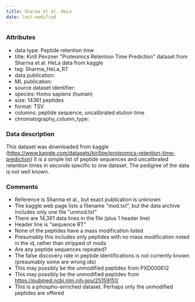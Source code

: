```yaml
---
title: Sharma et al. HeLa
date: last-modified
---
```


### Attributes
- data type: Peptide retention time
- title: Kirill Pevzner "Proteomics Retention Time Prediction" dataset from Sharma et al. HeLa data from kaggle
- tag: Sharma_HeLa_RT
- data publication: <unknown>
- ML publication: <unknown>
- source dataset identifier: <unknown>
- species: Homo sapiens (human)
- size: 14361 peptides
- format: TSV
- columns: peptide sequence, uncalibrated elution time
- chromatography_column_type: <unknown>

### Data description
This dataset was downloaded from kaggle (https://www.kaggle.com/datasets/kirillpe/proteomics-retention-time-prediction)
It is a simple list of peptide sequences and uncalibrated retention times in seconds specific to one dataset.
The pedigree of the data is not well known.

### Comments
- Reference is Sharma et al., but exact publication is unknown
- The kaggle web page lists a filename "mod.txt", but the data archive includes only one file "unmod.txt"
- There are 14,361 data lines in the file (plus 1 header line)
- Header line is "sequence	RT"
- None of the peptides have a mass modification listed
- Presumably this includes only peptides with no mass modification noted in the id, rather than stripped of mods
- Are any peptide sequences repeated?
- The false discovery rate in peptide identifications is not currently known (presumably some are wrong ids)
- This may possibly be the unmodified peptides from PXD000612
- This may possibly be the unmodified peptides from https://pubmed.ncbi.nlm.nih.gov/25159151/
- This is a phospho-enriched dataset. Perhaps only the unmodified peptides are offered










